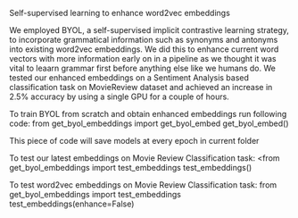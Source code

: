 Self-supervised learning to enhance word2vec embeddings

We employed BYOL, a self-supervised implicit contrastive learning strategy, to incorporate grammatical information such as synonyms and antonyms into existing word2vec embeddings. We did this to enhance current word vectors with more information early on in a pipeline as we thought it was vital to leaarn grammar first before anything else like we humans do. We tested our enhanced embeddings on a Sentiment Analysis based classification task on MovieReview dataset and achieved an increase in 2.5% accuracy by using a single GPU for a couple of hours.

To train BYOL from scratch and obtain enhanced embeddings run following code:
from get_byol_embeddings import get_byol_embed
get_byol_embed()

This piece of code will save models at every epoch in current folder

To test our latest embeddings on Movie Review Classification task:
<from get_byol_embeddings import test_embeddings
test_embeddings()
>
To test word2vec embeddings on Movie Review Classification task:
from get_byol_embeddings import test_embeddings
test_embeddings(enhance=False)

